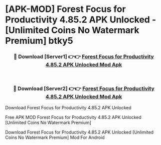 # [APK-MOD] Forest  Focus for Productivity 4.85.2 APK Unlocked - [Unlimited Coins No Watermark Premium] btky5



<div align="center">
<h3>🔴 Download [Server1] 👉👉 <a href="https://momento.my/?title=Forest__Focus_for_Productivity_4.85.2_APK_Unlocked">Forest  Focus for Productivity 4.85.2 APK Unlocked Mod Apk</a></h3><br>

<h3>🔴 Download [Server2] 👉👉 <a href="https://momento.my/?title=Forest__Focus_for_Productivity_4.85.2_APK_Unlocked">Forest  Focus for Productivity 4.85.2 APK Unlocked Mod Apk</a></h3>
</div>



Download Forest  Focus for Productivity 4.85.2 APK Unlocked 

Free APK MOD Forest  Focus for Productivity 4.85.2 APK Unlocked [Unlimited Coins No Watermark Premium]

Download Forest  Focus for Productivity 4.85.2 APK Unlocked [Unlimited Coins No Watermark Premium] Mod For Android
